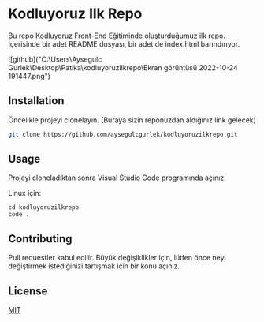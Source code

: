 
# Kodluyoruz Ilk Repo

Bu repo [Kodluyoruz](https://www.kodluyoruz.org) Front-End Eğitiminde oluşturduğumuz ilk repo. İçerisinde bir adet README dosyası, bir adet de index.html barındırıyor.

![github]("C:\Users\Aysegulc Gurlek\Desktop\Patika\kodluyoruzilkrepo\Ekran görüntüsü 2022-10-24 191447.png")

## Installation

Öncelikle projeyi clonelayın. (Buraya sizin reponuzdan aldığınız link gelecek)
 
```bash
git clone https://github.com/aysegulcgurlek/kodluyoruzilkrepo.git
```

## Usage

Projeyi cloneladıktan sonra Visual Studio Code programında açınız.

Linux için:
```linux
cd kodluyoruzilkrepo
code .
```

## Contributing
Pull requestler kabul edilir. Büyük değişiklikler için, lütfen önce neyi değiştirmek istediğinizi tartışmak için bir konu açınız.


## License
[MIT](https://github.com/aysegulcgurlek/kodluyoruzilkrepo/blob/3a7eede00f1f45b653b219d01983e9a4ab41a731/LICENSE)
